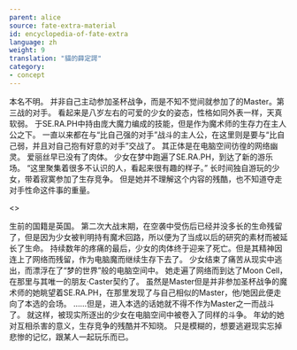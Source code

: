 ```yaml
---
parent: alice
source: fate-extra-material
id: encyclopedia-of-fate-extra
language: zh
weight: 9
translation: "貓的薛定諤"
category:
- concept
---
```


本名不明。
并非自己主动参加圣杯战争，而是不知不觉间就参加了的Master。第三战的对手。
看起来是八岁左右的可爱的少女的姿态，性格如同外表一样，天真软弱。
于SE.RA.PH中持由庞大魔力编成的技能，但是作为魔术师的生存力在主人公之下。
一直以来都在与“比自己强的对手”战斗的主人公，在这里则是要与“比自己弱，并且对自己抱有好意的对手”交战了。
其正体是在电脑空间彷徨的网络幽灵。
爱丽丝早已没有了肉体。
少女在梦中跑遍了SE.RA.PH，到达了新的游乐场。
“这里聚集着很多不认识的人，看起来很有趣的样子。”
长时间独自游玩的少女，带着寂寞参加了生存竞争。
但是她并不理解这个内容的残酷，也不知道夺走对手性命这件事的重量。

<>

生前的国籍是英国。
第二次大战末期，在空袭中受伤后已经并没多长的生命残留了，但是因为少女被判明持有魔术回路，所以便为了当成以后的研究的素材而被延长了生命。
持续数年的疼痛的最后，少女的肉体终于迎来了死亡。但是其精神因连上了网络而残留，作为电脑魔而继续生存下去了。
少女结束了痛苦从现实中逃出，而漂浮在了“梦的世界”般的电脑空间中。
她走遍了网络而到达了Moon Cell，在那里与其唯一的朋友·Caster契约了。
虽然是Master但是并非参加圣杯战争的魔术师的她眺望着SE.RA.PH，在那里发现了与自己相似的Master，他/她因此便走向了本选的会场。
……但是，进入本选的话她就不得不作为Master之一而战斗了。
就这样，被现实所逐出的少女在电脑空间中被卷入了同样的斗争。
年幼的她对互相杀害的意义，生存竞争的残酷并不知晓。
只是模糊的，想要逃避现实忘掉悲惨的记忆，跟某人一起玩乐而已。
